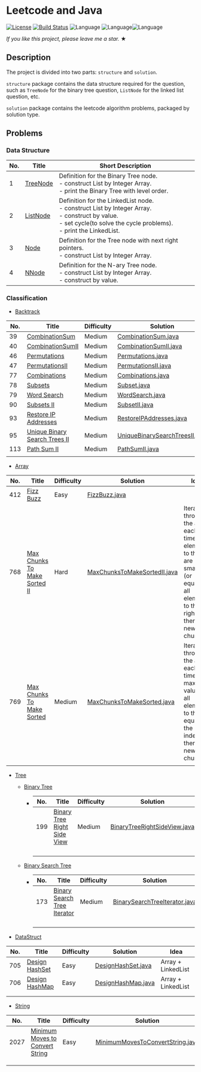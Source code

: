 # Leetcode and Java

[![License](https://img.shields.io/badge/license-Apache_2.0-blue.svg)](LICENSE.md) [![Build Status](https://travis-ci.org/fishercoder1534/Leetcode.svg?branch=master)](https://travis-ci.org/fishercoder1534/Leetcode) ![Language](https://img.shields.io/badge/language-Java-blue.svg) ![Language](https://img.shields.io/badge/Leetcode-blue.svg)![Language](https://img.shields.io/badge/Algorithm-blue.svg)

_If you like this project, please leave me a star._ &#9733;

## Description
The project is divided into two parts: `structure` and `solution`.

`structure` package contains the data structure required for the question, such as `TreeNode` for the binary tree question, `ListNode` for the linked list question, etc.

`solution` package contains the leetcode algorithm problems, packaged by solution type.



## Problems

### Data Structure

| No.  | Title                                            | Short Description                                            |
| ---- | ------------------------------------------------ | ------------------------------------------------------------ |
| 1    | [TreeNode](src/leetcode/structure/TreeNode.java) | Definition for the Binary Tree node. <br />- construct List by Integer Array.<br />- print the Binary Tree with level order. |
| 2    | [ListNode](src/leetcode/structure/ListNode.java) | Definition for the LinkedList node. <br />- construct List by Integer Array.<br />- construct by value.<br />- set cycle(to solve the cycle problems).<br />- print the LinkedList. |
| 3    | [Node](src/leetcode/structure/Node.java)         | Definition for the Tree node with next right pointers. <br />- construct List by Integer Array. |
| 4    | [NNode](src/leetcode/structure/NNode.java)       | Definition for the N-ary Tree node. <br />- construct List by Integer Array.<br />- construct by value. |





### Classification

- [Backtrack](src/leetcode/solution/backtrack)

| No.  | Title   | Difficulty | Solution                                                   | Idea |
| ---- | ------- | ---------- | ---------------------------------------------------------- | ---- |
| 39   | [CombinationSum](https://leetcode.com/problems/combination-sum/)      | Medium     | [CombinationSum.java](src/leetcode/solution/backtrack/CombinationSum.java) | Backtrack |
| 40   | [CombinationSumII](https://leetcode.com/problems/combination-sum-II/) | Medium     | [CombinationSumII.java](src/leetcode/solution/backtrack/CombinationSumII.java) | Backtrack |
| 46   | [Permutations](https://leetcode.com/problems/permutations/)           | Medium | [Permutations.java](src/leetcode/solution/backtrack/Permutations.java) | Backtrack |
| 47 | [PermutationsII](https://leetcode.com/problems/permutations-ii/) | Medium | [PermutationsII.java](src/leetcode/solution/backtrack/PermutationsII.java) | Backtrack |
| 77 | [Combinations](https://leetcode.com/problems/combinations/) | Medium | [Combinations.java](src/leetcode/solution/backtrack/Combinations.java) | Backtrack |
| 78   | [Subsets](https://leetcode.com/problems/subsets/) 	                   | Medium    | [Subset.java](src/leetcode/solution/backtrack/Subset.java) | Backtrack |
| 79 | [Word Search](https://leetcode.com/problems/word-search/) | Medium | [WordSearch.java](src/leetcode/solution/backtrack/WordSearch.java) | Backtrack |
| 90 | [Subsets II](https://leetcode.com/problems/subsets-ii/) | Medium | [SubsetII.java](src/leetcode/solution/backtrack/SubsetII.java) | Backtrack |
| 93 | [Restore IP Addresses](https://leetcode.com/problems/restore-ip-addresses/) | Medium | [RestoreIPAddresses.java](src/leetcode/solution/backtrack/RestoreIPAddresses.java) | Backtrack |
| 95 | [Unique Binary Search Trees II](https://leetcode.com/problems/unique-binary-search-trees-ii/) | Medium | [UniqueBinarySearchTreesII.java](src/leetcode/solution/backtrack/UniqueBinarySearchTreesII.java) | Backtrack |
| 113 | [Path Sum II](https://leetcode.com/problems/path-sum-ii/) | Medium | [PathSumII.java](src/leetcode/solution/backtrack/PathSumII.java) | Backtrack |
|  |  |  |  | |

- [Array](src/leetcode/solution/array)

| No.  | Title                                                        | Difficulty | Solution                                                     | Idea                                                         |
| ---- | ------------------------------------------------------------ | ---------- | ------------------------------------------------------------ | ------------------------------------------------------------ |
| 412  | [Fizz Buzz](https://leetcode.com/problems/fizz-buzz/)        | Easy       | [FizzBuzz.java](src/leetcode/solution/array/FizzBuzz.java)   |                                                              |
| 768  | [Max Chunks To Make Sorted II](https://leetcode.com/problems/max-chunks-to-make-sorted-ii/) | Hard       | [MaxChunksToMakeSortedII.java](src/leetcode/solution/array/MaxChunksToMakeSortedII.java) | Iterate through the array, each time all elements to the left are smaller (or equal) to all elements to the right, there is a new chunk. |
| 769  | [Max Chunks To Make Sorted](https://leetcode.com/problems/max-chunks-to-make-sorted/) | Medium     | [MaxChunksToMakeSorted.java](src/leetcode/solution/array/MaxChunksToMakeSortedII.java) | Iterate through the array,  each time the maximum value of all elements to the left equals the index, there is a new chunk. |
|      |                                                              |            |                                                              |                                                              |

- [Tree](src/leetcode/solution/tree)

  - [Binary Tree](src/leetcode/solution/tree/bst)
  
    - | No.  | Title                                                        | Difficulty | Solution                                                     | Idea |
      | ---- | ------------------------------------------------------------ | ---------- | ------------------------------------------------------------ | ---- |
      | 199  | [Binary Tree Right Side View](https://leetcode.com/problems/binary-tree-right-side-view/) | Medium     | [BinaryTreeRightSideView.java](src/leetcode/solution/tree/BinaryTreeRightSideView.java) |      |
      |      |                                                              |            |                                                              |      |
      |      |                                                              |            |                                                              |      |
      |      |                                                              |            |                                                              |      |
      |      |                                                              |            |                                                              |      |
  
  - [Binary Search Tree](src/leetcode/solution/tree/bst)
  
    - | No.  | Title                                                        | Difficulty | Solution                                                     | Idea |
      | ---- | ------------------------------------------------------------ | ---------- | ------------------------------------------------------------ | ---- |
      | 173  | [Binary Search Tree Iterator](https://leetcode.com/problems/binary-search-tree-iterator/) | Medium     | [BinarySearchTreeIterator.java](src/leetcode/solution/tree/bst/BinarySearchTreeIterator.java) |      |
      |      |                                                              |            |                                                              |      |
      |      |                                                              |            |                                                              |      |
      |      |                                                              |            |                                                              |      |
      |      |                                                              |            |                                                              |      |
  

- [DataStruct](src/leetcode/solution/DataStruct)

| No.  | Title                                                        | Difficulty | Solution                                                     | Idea               |
| ---- | ------------------------------------------------------------ | ---------- | ------------------------------------------------------------ | ------------------ |
| 705  | [Design HashSet](https://leetcode.com/problems/design-hashset/) | Easy       | [DesignHashSet.java](src/leetcode/solution/DataStruct/DesignHashSet.java) | Array + LinkedList |
| 706  | [Design HashMap](https://leetcode.com/problems/design-hashmap/) | Easy       | [DesignHashMap.java](src/leetcode/solution/DataStruct/DesignHashMap.java) | Array + LinkedList |
|      |                                                              |            |                                                              |                    |
|      |                                                              |            |                                                              |                    |

- [String](src/leetcode/solution/string)

| No.  | Title                                                        | Difficulty | Solution                                                     | Idea              |
| ---- | ------------------------------------------------------------ | ---------- | ------------------------------------------------------------ | ----------------- |
| 2027 | [Minimum Moves to Convert String](https://leetcode.com/problems/minimum-moves-to-convert-string/) | Easy       | [MinimumMovesToConvertString.java](src/leetcode/solution/string/MinimumMovesToConvertString.java) | Pointer and Count |
|      |                                                              |            |                                                              |                   |
|      |                                                              |            |                                                              |                   |
|      |                                                              |            |                                                              |                   |
